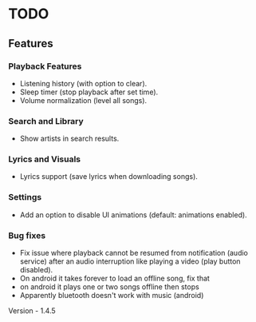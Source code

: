 # TODO

## Features

### Playback Features
- Listening history (with option to clear).
- Sleep timer (stop playback after set time).
- Volume normalization (level all songs).

### Search and Library
- Show artists in search results.

### Lyrics and Visuals
- Lyrics support (save lyrics when downloading songs).

### Settings
- Add an option to disable UI animations (default: animations enabled).

### Bug fixes
- Fix issue where playback cannot be resumed from notification (audio service) after an audio interruption like playing a video (play button disabled).
- On android it takes forever to load an offline song, fix that
- on android it plays one or two songs offline then stops
- Apparently bluetooth doesn't work with music (android)

Version - 1.4.5
